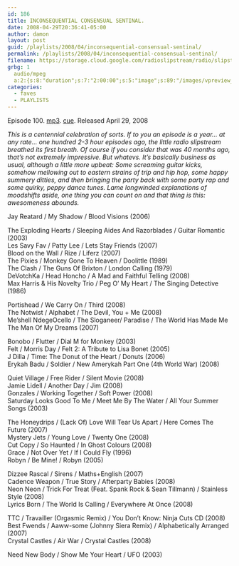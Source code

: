 ```yaml
---
id: 186
title: INCONSEQUENTIAL CONSENSUAL SENTINAL.
date: 2008-04-29T20:36:41-05:00
author: damon
layout: post
guid: /playlists/2008/04/inconsequential-consensual-sentinal/
permalink: /playlists/2008/04/inconsequential-consensual-sentinal/
filename: https://storage.cloud.google.com/radioslipstream/radio/slipstream-100.mp3
grbg: 1
  audio/mpeg
  a:2:{s:8:"duration";s:7:"2:00:00";s:5:"image";s:89:"/images/vpreview_center.png";}
categories:
  - faves
  - PLAYLISTS
---
```


Episode 100. [mp3](https://storage.cloud.google.com/radioslipstream/radio/slipstream-100.mp3). [cue](https://storage.cloud.google.com/radioslipstream/radio/slipstream-100.cue). Released April 29, 2008

_This is a centennial celebration of sorts. If to you an episode is a year… at any rate… one hundred 2-3 hour episodes ago, the little radio slipstream breathed its first breath. Of course if you consider that was 40 months ago, that’s not extremely impressive. But whatevs. It’s basically business as usual, although a little more upbeat: Some screaming guitar kicks, somehow mellowing out to eastern strains of trip and hip hop, some happy summery ditties, and then bringing the party back with some party rap and some quirky, peppy dance tunes. Lame longwinded explanations of moodshifts aside, one thing you can count on and that thing is this: awesomeness abounds._

Jay Reatard / My Shadow / Blood Visions (2006)

The Exploding Hearts / Sleeping Aides And Razorblades / Guitar Romantic (2003)  
Les Savy Fav / Patty Lee / Lets Stay Friends (2007)  
Blood on the Wall / Rize / Liferz (2007)  
The Pixies / Monkey Gone To Heaven / Doolittle (1989)  
The Clash / The Guns Of Brixton / London Calling (1979)  
DeVotchKa / Head Honcho / A Mad and Faithful Telling (2008)  
Max Harris & His Novelty Trio / Peg O’ My Heart / The Singing Detective (1986)

Portishead / We Carry On / Third (2008)  
The Notwist / Alphabet / The Devil, You + Me (2008)  
Me’shell NdegeOcello / The Sloganeer/ Paradise / The World Has Made Me The Man Of My Dreams (2007)

Bonobo / Flutter / Dial M for Monkey (2003)  
Felt / Morris Day / Felt 2: A Tribute to Lisa Bonet (2005)  
J Dilla / Time: The Donut of the Heart / Donuts (2006)  
Erykah Badu / Soldier / New Amerykah Part One (4th World War) (2008)

Quiet Village / Free Rider / Silent Movie (2008)  
Jamie Lidell / Another Day / Jim (2008)  
Gonzales / Working Together / Soft Power (2008)  
Saturday Looks Good To Me / Meet Me By The Water / All Your Summer Songs (2003)

The Honeydrips / (Lack Of) Love Will Tear Us Apart / Here Comes The Future (2007)  
Mystery Jets / Young Love / Twenty One (2008)  
Cut Copy / So Haunted / In Ghost Colours (2008)  
Grace / Not Over Yet / If I Could Fly (1996)  
Robyn / Be Mine! / Robyn (2005)

Dizzee Rascal / Sirens / Maths+English (2007)  
Cadence Weapon / True Story / Afterparty Babies (2008)  
Neon Neon / Trick For Treat (Feat. Spank Rock & Sean Tillmann) / Stainless Style (2008)  
Lyrics Born / The World Is Calling / Everywhere At Once (2008)

TTC / Travailler (Orgasmic Remix) / You Don’t Know: Ninja Cuts CD (2008)  
Best Fwends / Aaww-some (Johnny Siera Remix) / Alphabetically Arranged (2007)  
Crystal Castles / Air War / Crystal Castles (2008)

Need New Body / Show Me Your Heart / UFO (2003)
